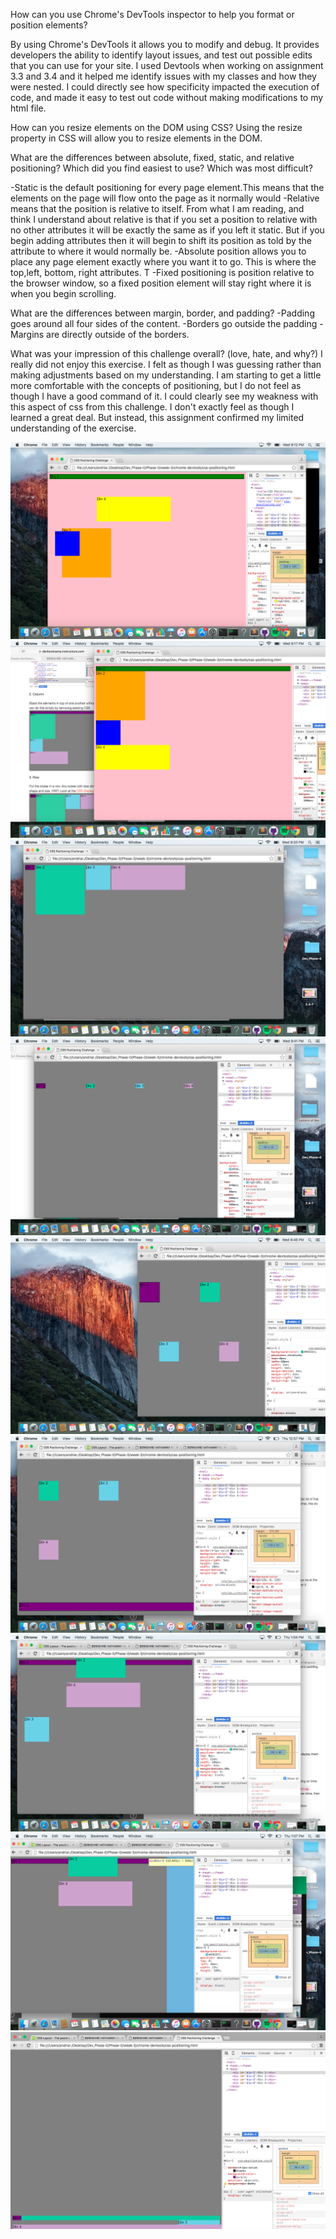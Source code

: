 How can you use Chrome's DevTools inspector to help you format or position elements?

By using Chrome's DevTools it allows you to modify and debug. It provides developers the ability to identify layout issues, and test out possible edits that you can use for your site. I used Devtools when working on assignment 3.3 and 3.4 and it helped me identify issues with my classes and how they were nested. I could directly see how specificity impacted the execution of code, and made it easy to test out code without making modifications to my html file.

How can you resize elements on the DOM using CSS?
Using the resize property in CSS will allow you to resize elements in the DOM.

What are the differences between absolute, fixed, static, and relative positioning? Which did you find easiest to use? Which was most difficult?

-Static is the default positioning for every page element.This means that the elements on the page will flow onto the page as it normally would
-Relative means that the position is relative to itself. From what I am reading, and think I understand about relative is that if you set a position to relative with no other attributes it will be exactly the same as if you left it static. But if you begin adding attributes then it will begin to shift its position as told by the attribute to where it would normally be.
-Absolute position allows you to place any page element exactly where you want it to go. This is where the top,left, bottom, right attributes. T
-Fixed positioning is position relative to the browser window, so a fixed position element will stay right where it is when you begin scrolling.


What are the differences between margin, border, and padding?
-Padding goes around all four sides of the content.
-Borders go outside the padding
-Margins are directly outside of the borders.


What was your impression of this challenge overall? (love, hate, and why?) I really did not enjoy this exercise. I felt as though I was guessing rather than making adjustments based on my understanding. I am starting to get a little more comfortable with the concepts of positioning, but I do not feel as though I have a good command of it. I could clearly see my weakness with this aspect of css from this challenge. I don't exactly feel as though I learned a great deal. But instead, this assignment confirmed my limited understanding of the exercise.

<!--![3.4-1]("imgs/3.4-1.png")
![3.4-1](imgs/3.4-2.png)
![3.4-3](imgs/3.4-3.png)
![3.4-4](imgs/3.4-4.png)
![3.4-5](imgs/3.4-5.png)
![3.4-6](imgs/3.4-6.png)
![3.4-7](imgs/3.4-7.png)
![3.4-8](imgs/3.4-8.png)
![3.4-2](imgs/3.4-9.png)-->

<img src ="../imgs/3.4-1.png">
<img src ="../imgs/3.4-2.png">
<img src ="../imgs/3.4-3.png">
<img src ="../imgs/3.4-4.png">
<img src ="../imgs/3.4-5.png">
<img src ="../imgs/3.4-6.png">
<img src ="../imgs/3.4-7.png">
<img src ="../imgs/3.4-8.png">
<img src ="../imgs/3.4-9.png">

<!--<img src ="./3.4-9.png"> -->